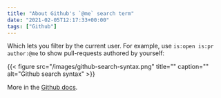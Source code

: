 ```yaml
---
title: "About Github's `@me` search term"
date: "2021-02-05T12:17:33+00:00"
tags: ["Github"]
---
```


Which lets you filter by the current user. For example, use `is:open is:pr
author:@me` to show pull-requests authored by yourself:

{{< figure src="/images/github-search-syntax.png" title="" caption="" alt="Github search syntax" >}}

More in the [Github docs](https://docs.github.com/en/github/searching-for-information-on-github/understanding-the-search-syntax#queries-with-usernames).


